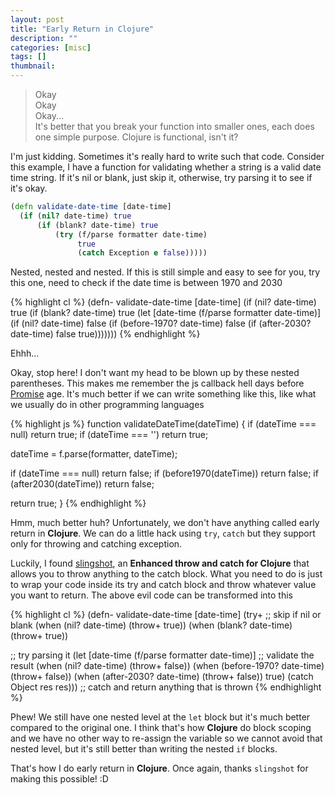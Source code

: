 ```yaml
---
layout: post
title: "Early Return in Clojure"
description: ""
categories: [misc]
tags: []
thumbnail: 
---
```



> Okay  
> Okay  
> Okay...  
> It's better that you break your function into smaller ones, each does one
> simple purpose. Clojure is functional, isn't it?

I'm just kidding. Sometimes it's really hard to write such that code. Consider
this example, I have a function for validating whether a string is a valid date
time string. If it's nil or blank, just skip it, otherwise, try parsing it to
see if it's okay.

```clojure
(defn validate-date-time [date-time]
  (if (nil? date-time) true
      (if (blank? date-time) true
          (try (f/parse formatter date-time)
               true
               (catch Exception e false)))))
```

Nested, nested and nested. If this is still simple and easy to see
for you, try this one, need to check if the date time is between 1970 and 2030

{% highlight cl %}
(defn- validate-date-time [date-time]
  (if (nil? date-time) true
      (if (blank? date-time) true
          (let [date-time (f/parse formatter date-time)]
            (if (nil? date-time) false
                (if (before-1970? date-time) false
                    (if (after-2030? date-time) false
                        true)))))))
{% endhighlight %}

Ehhh...

<!-- more -->

Okay, stop here! I don't want my head to be blown up by these nested
parentheses. This makes me remember the js callback hell days before
[Promise](https://developer.mozilla.org/en-US/docs/Web/JavaScript/Reference/Global_Objects/Promise)
age. It's much better if we can write something like this, like what we usually
do in other programming languages

{% highlight js %}
function validateDateTime(dateTime) {
  if (dateTime === null) return true;
  if (dateTime === '') return true;

  dateTime = f.parse(formatter, dateTime);

  if (dateTime === null) return false;
  if (before1970(dateTime)) return false;
  if (after2030(dateTime)) return false;

  return true;
}
{% endhighlight %}

Hmm, much better huh? Unfortunately, we don't have anything called early return
in **Clojure**. We can do a little hack using `try`, `catch` but they support only
for throwing and catching exception.

Luckily, I found
[slingshot](https://github.com/scgilardi/slingshot), an
**Enhanced throw and catch for Clojure** that allows you to throw anything to
the catch block. What you need to do is just to wrap your code inside its try
and catch block and throw whatever value you want to return. The above evil code
can be transformed into this

{% highlight cl %}
(defn- validate-date-time [date-time]
  (try+
   ;; skip if nil or blank
   (when (nil? date-time) (throw+ true))
   (when (blank? date-time) (throw+ true))

   ;; try parsing it
   (let [date-time (f/parse formatter date-time)]
     ;; validate the result
     (when (nil? date-time) (throw+ false))
     (when (before-1970? date-time) (throw+ false))
     (when (after-2030? date-time) (throw+ false))
     true)
   (catch Object res res)))  ;; catch and return anything that is thrown
{% endhighlight %}

Phew! We still have one nested level at the `let` block but it's much better
compared to the original one. I think that's how **Clojure** do block scoping
and we have no other way to re-assign the variable so we cannot avoid that
nested level, but it's still better than writing the nested `if` blocks.

That's how I do early return in **Clojure**. Once again, thanks `slingshot` for
making this possible! :D
